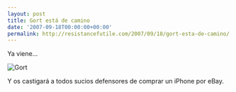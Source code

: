 ```yaml
---
layout: post
title: Gort está de camino
date: '2007-09-18T00:00:00+00:00'
permalink: http://resistancefutile.com/2007/09/18/gort-esta-de-camino/
---
```

Ya viene...

<img src='http://resistancefutile.com/wp-content/zz790e6eb8.png' alt='Gort' class="centro" />

Y os castigará a todos sucios defensores de comprar un iPhone por eBay. 
